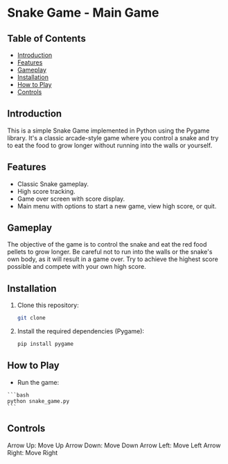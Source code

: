 # Snake Game - Main Game

## Table of Contents
- [Introduction](#introduction)
- [Features](#features)
- [Gameplay](#gameplay)
- [Installation](#installation)
- [How to Play](#howto)
- [Controls](#controls)


## Introduction

This is a simple Snake Game implemented in Python using the Pygame library. It's a classic arcade-style game where you control a snake and try to eat the food to grow longer without running into the walls or yourself.

## Features

- Classic Snake gameplay.
- High score tracking.
- Game over screen with score display.
- Main menu with options to start a new game, view high score, or quit.

## Gameplay

The objective of the game is to control the snake and eat the red food pellets to grow longer. Be careful not to run into the walls or the snake's own body, as it will result in a game over. Try to achieve the highest score possible and compete with your own high score.

## Installation

1. Clone this repository:

   ```bash
   git clone
   ```

2. Install the required dependencies (Pygame):

    ```bash
    pip install pygame
    ```
    
    
## How to Play
   - Run the game:

    ```bash
    python snake_game.py
    ```


## Controls
   Arrow Up: Move Up
   Arrow Down: Move Down
   Arrow Left: Move Left
   Arrow Right: Move Right
